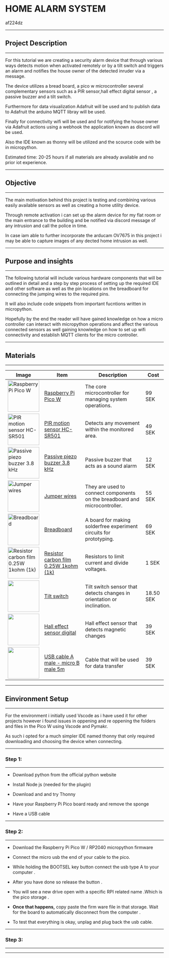 # HOME ALARM SYSTEM

af224dz
****
## **Project Description**
****


For this tutorial we are creating a security alarm device that through various ways detects motion when activated remotely or by a tilt switch and triggers an alarm and notifies the house owner of the detected inruder via a message. 

The device utilizes a bread board, a pico w microcontroller several complementary sensors such as a PIR sensor,hall effect digital sensor , a passive buzzer and a tilt switch. 

Furthermore for data visualization Adafruit will be used and to publish data to Adafruit the arduino MQTT libray will be used. 

Finally for connectivity wifi will be used and for notifying the house owner via Adafruit actions using a webhook the application known as discord will be used.

Also the IDE known as thonny will be utilized and the scource code with be in micropython.

Estimated time: 20-25 hours if all materials are already available and no prior iot experience.

****
## **Objective**
****

The main motivation behind this project is testing and combining various easily available sensors as well as creating a home utility device.

Through remote activation i can set up the alarm device for my flat room or the main entrance to the building and be notified via discord message of any intrusion and call the police in time.

In case iam able to further incorporate the arducam OV7675 in this project i may be able to capture images of any dected home intrusion as well.
****
## **Purpose and insights**
****
The following tutorial will include various hardware components that will be outlined in detail and a step by step process of setting up the required IDE and other software as well as the pin locations on the breadboard for connecting the jumping wires to the required pins.

It will also include code snippets from important fucntions written in micropython.

Hopefully by the end the reader will have gained knowledge on how a micro controller can interact with micropython operations and affect the various connected sensors as well gaining knowledge on how to set up wifi connectivity and establish MQTT clients for the micro controller.





****
## **Materials**
****



| Image | Item | Description | Cost |
| --- | --- | --- | --- |
| <img src="https://www.electrokit.com/cache/ba/700x700-product_41019_41019114_PICO-WH-HERO.jpg" alt="Raspberry Pi Pico W" width="100"> | [Raspberry Pi Pico W](https://www.electrokit.com/en/raspberry-pi-pico-wh) | The core microcontroller for managing system operations. | 99 SEK |
| <img src="https://www.electrokit.com/upload/product/41015/41015509/41015509.jpg" alt="PIR motion sensor HC-SR501" width="100"> | [PIR motion sensor HC-SR501](https://www.electrokit.com/en/pir-rorelsedetektor-hc-sr501) | Detects any movement within the monitored area. | 49 SEK |
| <img src="https://www.electrokit.com/resource/uC96/9pI/fLkXATsC8m/product/41016/41016226/41016226.webp" alt="Passive piezo buzzer 3.8 kHz" width="100"> | [Passive piezo buzzer 3.8 kHz](https://www.electrokit.com/piezoelement-12x8.5mm-passiv) | Passive buzzer that acts as a sound alarm | 12 SEK |
| <img src="https://www.electrokit.com/cache/b9/700x700-product_41012_41012686_41012686.jpg" alt="Jumper wires" width="100"> | [Jumper wires](https://www.electrokit.com/en/labbsladd-40-pin-30cm-hona/hane) | They are used to connect components on the breadboard and microcontroller. | 55 SEK |
| <img src="https://www.electrokit.com/upload/product/10160/10160840/10160840.jpg" alt="Breadboard" width="100"> | [Breadboard](https://www.electrokit.com/en/kopplingsdack-840-anslutningar) | A board for making solderfree experiment circuits for prototyping. | 69 SEK |
| <img src="https://www.electrokit.com/cache/4c/700x700-product_40810_40810310_40810310.png" alt="Resistor carbon film 0.25W 1kohm (1k)" width="100"> | [Resistor carbon film 0.25W 1kohm (1k)](https://www.electrokit.com/en/motstand-kolfilm-0.25w-1kohm-1k) | Resistors to limit current and divide voltages. | 1 SEK |
| <img src="https://www.electrokit.com/upload/product/41018/41018852/41018852.jpg" alt="" width="100"> | [Tilt switch](https://www.electrokit.com/tiltswitch-5vdc-vertikal) | Tilt switch sensor that detects changes in orientation or inclination. |18.50 SEK|
| <img src="https://www.electrokit.com/upload/product/41015/41015730/41015730.jpg" alt="" width="100"> | [Hall effect sensor digital](https://www.electrokit.com/tiltswitch-5vdc-vertikal) | Hall effect sensor that detects magnetic changes | 39 SEK |
 <img src="https://www.electrokit.com/upload/quick/36/bf/5f05_41015493.jpg" alt="" width="100"> | [USB cable A male - micro B male 5m](https://www.electrokit.com/tiltswitch-5vdc-vertikal) | Cable that will be used for data transfer | 39 SEK |







****


## **Einvironment Setup**

****
For the environment i initially  used Vscode as i have used it for other projects however i found issues in oppening and re oppening the folders and files in the Pico W using Vscode and Pymakr.

As such i opted for a much simpler IDE named thonny that only required downloading and choosing the device when connecting.
***
### Step 1:
***

* Download python from the official python website 

* Install Node js (needed for the plugin)


* Download and and try Thonny

* Have your Raspberry Pi Pico board ready and remove the sponge

* Have a USB cable
***
### Step 2:
***
* Download the Raspberry Pi Pico W / RP2040 micropython firmware

* Connect the micro usb the end of your cable to the pico.


* While holding the BOOTSEL key button connect the usb type A to 
your computer .

* After you have done so release the button .

* You will see a new drive open with a specific RPI related name .Which is the pico storage .

* **Once that happens,** copy paste the firm ware file in that storage. Wait for the board to automatically disconnect from the computer .

* To test that everything is okay, unplag and plug back the usb cable.
***

### Step 3: 

***







****










